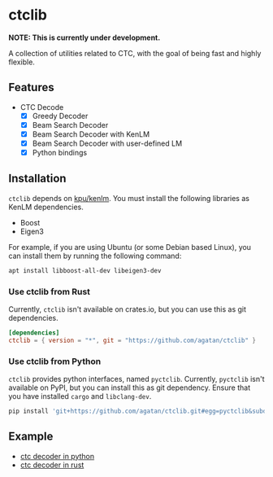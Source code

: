 # ctclib

**NOTE: This is currently under development.**

A collection of utilities related to CTC, with the goal of being fast and highly flexible.  

## Features

- CTC Decode
  - [x] Greedy Decoder
  - [x] Beam Search Decoder
  - [x] Beam Search Decoder with KenLM
  - [x] Beam Search Decoder with user-defined LM
  - [x] Python bindings

## Installation

`ctclib` depends on [kpu/kenlm](https://github.com/kpu/kenlm).
You must install the following libraries as KenLM dependencies.

- Boost
- Eigen3

For example, if you are using Ubuntu (or some Debian based Linux), you can install them by running the following command:

```sh
apt install libboost-all-dev libeigen3-dev
```

### Use ctclib from Rust

Currently, `ctclib` isn't available on crates.io, but you can use this as git dependencies.

```toml
[dependencies]
ctclib = { version = "*", git = "https://github.com/agatan/ctclib" }
```

### Use ctclib from Python

`ctclib` provides python interfaces, named `pyctclib`.
Currently, `pyctclib` isn't available on PyPI, but you can install this as git dependency.
Ensure that you have installed `cargo` and `libclang-dev`.

```sh
pip install 'git+https://github.com/agatan/ctclib.git#egg=pyctclib&subdirectory=bindings/python'
```

## Example

- [ctc decoder in python](./bindings/python/test.py)
- [ctc decoder in rust](./benches/decode.rs)